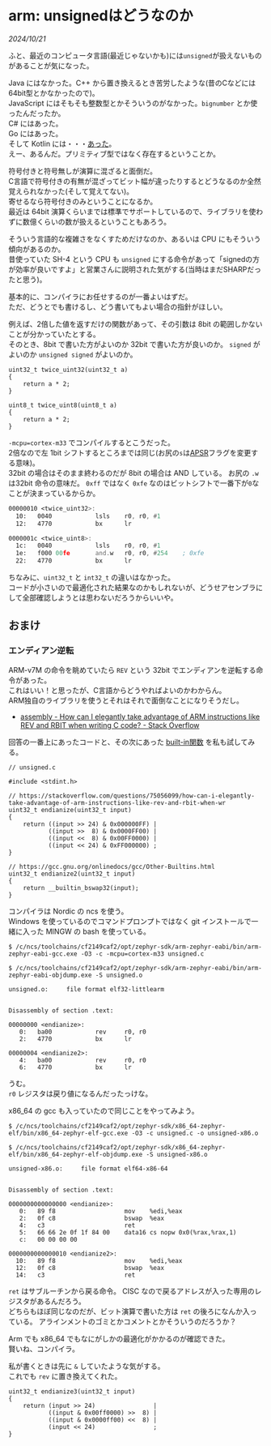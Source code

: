 # arm: unsignedはどうなのか

<i>2024/10/21</i>

ふと、最近のコンピュータ言語(最近じゃないかも)には`unsigned`が扱えないものがあることが気になった。  

Java にはなかった。C++ から置き換えるとき苦労したような(昔のCなどには64bit型とかなかったので)。  
JavaScript にはそもそも整数型とかそういうのがなかった。`bignumber` とか使ったんだったか。  
C# にはあった。  
Go にはあった。  
そして Kotlin には・・・[あった](https://kotlinlang.org/docs/unsigned-integer-types.html)。  
えー、あるんだ。プリミティブ型ではなく存在するということか。

符号付きと符号無しが演算に混ざると面倒だ。  
C言語で符号付きの有無が混ざってビット幅が違ったりするとどうなるのか全然覚えられなかった(そして覚えてない)。  
寄せるなら符号付きのみということになるか。  
最近は 64bit 演算くらいまでは標準でサポートしているので、ライブラリを使わずに数億くらいの数が扱えるということもあろう。

そういう言語的な複雑さをなくすためだけなのか、あるいは CPU にもそういう傾向があるのか。  
昔使っていた SH-4 という CPU も `unsigned` にする命令があって「signedの方が効率が良いですよ」と営業さんに説明された気がする(当時はまだSHARPだったと思う)。  

基本的に、コンパイラにお任せするのが一番よいはずだ。  
ただ、どうとでも書けるし、どう書いてもよい場合の指針がほしい。

例えば、2倍した値を返すだけの関数があって、その引数は 8bit の範囲しかないことが分かっていたとする。  
そのとき、8bit で書いた方がよいのか 32bit で書いた方が良いのか。
`signed` がよいのか `unsigned signed` がよいのか。

```clang
uint32_t twice_uint32(uint32_t a)
{
    return a * 2;
}

uint8_t twice_uint8(uint8_t a)
{
    return a * 2;
}
```

`-mcpu=cortex-m33` でコンパイルするとこうだった。  
2倍なので左 1bit シフトするところまでは同じ(お尻の`s`は[APSR](https://www.aps-web.jp/academy/cm/261/#PSRAPSR)フラグを変更する意味)。  
32bit の場合はそのまま終わるのだが 8bit の場合は AND している。
お尻の `.w` は32bit 命令の意味だ。
`0xff` ではなく `0xfe` なのはビットシフトで一番下が`0`なことが決まっているからか。

```asm
00000010 <twice_uint32>:
  10:   0040            lsls    r0, r0, #1
  12:   4770            bx      lr

0000001c <twice_uint8>:
  1c:   0040            lsls    r0, r0, #1
  1e:   f000 00fe       and.w   r0, r0, #254    ; 0xfe
  22:   4770            bx      lr
```

ちなみに、`uint32_t` と `int32_t` の違いはなかった。  
コードが小さいので最適化された結果なのかもしれないが、どうせアセンブラにして全部確認しようとは思わないだろうからいいや。

## おまけ

### エンディアン逆転

ARM-v7M の命令を眺めていたら `REV` という 32bit でエンディアンを逆転する命令があった。  
これはいい！と思ったが、C言語からどうやればよいのかわからん。  
ARM独自のライブラリを使うとそれはそれで面倒なことになりそうだし。

* [assembly - How can I elegantly take advantage of ARM instructions like REV and RBIT when writing C code? - Stack Overflow](https://stackoverflow.com/questions/75056099/how-can-i-elegantly-take-advantage-of-arm-instructions-like-rev-and-rbit-when-wr)

回答の一番上にあったコードと、その次にあった [built-in関数](https://stackoverflow.com/questions/35133829/does-arm-gcc-have-a-builtin-function-for-the-assembly-rev-instruction) を私も試してみる。  

```clang
// unsigned.c

#include <stdint.h>

// https://stackoverflow.com/questions/75056099/how-can-i-elegantly-take-advantage-of-arm-instructions-like-rev-and-rbit-when-wr
uint32_t endianize(uint32_t input)
{
    return ((input >> 24) & 0x000000FF) |
           ((input >>  8) & 0x0000FF00) |
           ((input <<  8) & 0x00FF0000) |
           ((input << 24) & 0xFF000000) ;
}

// https://gcc.gnu.org/onlinedocs/gcc/Other-Builtins.html
uint32_t endianize2(uint32_t input)
{
    return __builtin_bswap32(input);
}
```

コンパイラは Nordic の ncs を使う。  
Windows を使っているのでコマンドプロンプトではなく git インストールで一緒に入った MINGW の bash を使っている。

```console
$ /c/ncs/toolchains/cf2149caf2/opt/zephyr-sdk/arm-zephyr-eabi/bin/arm-zephyr-eabi-gcc.exe -O3 -c -mcpu=cortex-m33 unsigned.c

$ /c/ncs/toolchains/cf2149caf2/opt/zephyr-sdk/arm-zephyr-eabi/bin/arm-zephyr-eabi-objdump.exe -S unsigned.o

unsigned.o:     file format elf32-littlearm


Disassembly of section .text:

00000000 <endianize>:
   0:   ba00            rev     r0, r0
   2:   4770            bx      lr

00000004 <endianize2>:
   4:   ba00            rev     r0, r0
   6:   4770            bx      lr
```

うむ。  
`r0` レジスタは戻り値になるんだったっけな。

x86_64 の gcc も入っていたので同じことをやってみよう。

```console
$ /c/ncs/toolchains/cf2149caf2/opt/zephyr-sdk/x86_64-zephyr-elf/bin/x86_64-zephyr-elf-gcc.exe -O3 -c unsigned.c -o unsigned-x86.o

$ /c/ncs/toolchains/cf2149caf2/opt/zephyr-sdk/x86_64-zephyr-elf/bin/x86_64-zephyr-elf-objdump.exe -S unsigned-x86.o

unsigned-x86.o:     file format elf64-x86-64


Disassembly of section .text:

0000000000000000 <endianize>:
   0:   89 f8                   mov    %edi,%eax
   2:   0f c8                   bswap  %eax
   4:   c3                      ret
   5:   66 66 2e 0f 1f 84 00    data16 cs nopw 0x0(%rax,%rax,1)
   c:   00 00 00 00

0000000000000010 <endianize2>:
  10:   89 f8                   mov    %edi,%eax
  12:   0f c8                   bswap  %eax
  14:   c3                      ret
```

`ret` はサブルーチンから戻る命令。
CISC なので戻るアドレスが入った専用のレジスタがあるんだろう。  
どちらもほぼ同じなのだが、ビット演算で書いた方は `ret` の後ろになんか入っている。
アラインメントのゴミとかコメントとかそういうのだろうか？

Arm でも x86_64 でもなにがしかの最適化がかかるのが確認できた。  
賢いね、コンパイラ。

私が書くときは先に `&` していたような気がする。  
これでも `rev` に置き換えてくれた。

```clang
uint32_t endianize3(uint32_t input)
{
    return (input >> 24)                |
           ((input & 0x00ff0000) >>  8) |
           ((input & 0x0000ff00) <<  8) |
           (input << 24)                ;
}
```

